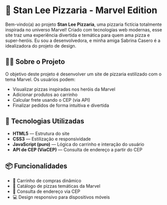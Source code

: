 # 🍕 Stan Lee Pizzaria - Marvel Edition

Bem-vindo(a) ao projeto **Stan Lee Pizzaria**, uma pizzaria fictícia totalmente inspirada no universo Marvel! 
Criado com tecnologias web modernas, esse site traz uma experiência divertida e temática para quem ama pizza e super-heróis.
Eu sou a desenvolvedora, e minha amiga Sabrina Casero é a idealizadora do projeto de design.


## 🦸‍♂️ Sobre o Projeto

O objetivo deste projeto é desenvolver um site de pizzaria estilizado com o tema Marvel. Os usuários podem:

- Visualizar pizzas inspiradas nos heróis da Marvel
- Adicionar produtos ao carrinho
- Calcular frete usando o CEP (via API)
- Finalizar pedidos de forma intuitiva e divertida

## 🚀 Tecnologias Utilizadas

- **HTML5** — Estrutura do site
- **CSS3** — Estilização e responsividade
- **JavaScript (puro)** — Lógica do carrinho e interação do usuário
- **API de CEP (ViaCEP)** — Consulta de endereço a partir do CEP

## 📦 Funcionalidades

- 🛒 Carrinho de compras dinâmico  
- 🍕 Catálogo de pizzas temáticas da Marvel  
- 🔎 Consulta de endereço via CEP  
- 💻 Design responsivo para dispositivos móveis  



